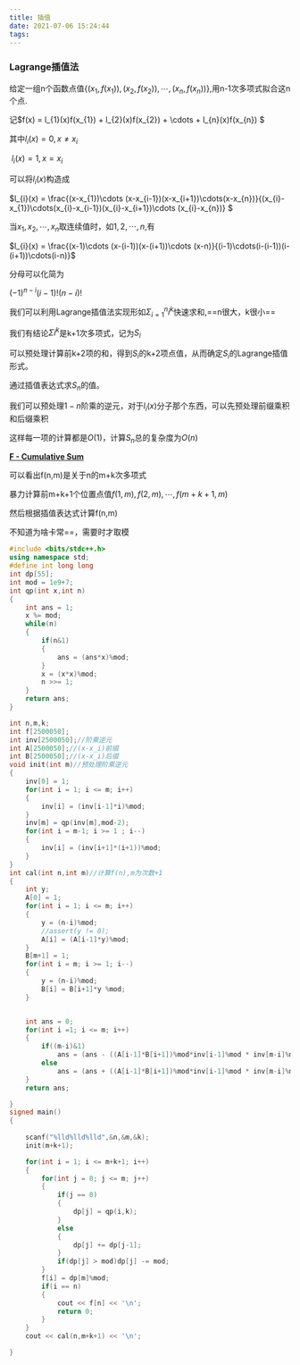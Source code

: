 ```yaml
---
title: 插值
date: 2021-07-06 15:24:44
tags: 
---
```


### Lagrange插值法

给定一组n个函数点值$\{(x_{1},f(x_{1})),(x_{2},f(x_{2})),\cdots,(x_{n},f(x_{n}))\}$,用n-1次多项式拟合这n个点.

记$f(x) = l_{1}(x)f(x_{1}) + l_{2}(x)f(x_{2}) + \cdots + l_{n}(x)f(x_{n}) $

其中$l_{i}(x) = 0, x \neq x_{i}$

​       $l_{i}(x) =1,x = x_{i}$

可以将$l_{i}(x)$构造成

$l_{i}(x) = \frac{(x-x_{1})\cdots (x-x_{i-1})(x-x_{i+1})\cdots(x-x_{n})}{(x_{i}-x_{1})\cdots(x_{i}-x_{i-1})(x_{i}-x_{i+1})\cdots (x_{i}-x_{n})} $

当$x_{1},x_{2},\cdots,x_{n}$取连续值时，如$1,2,\cdots,n$,有

$l_{i}(x) = \frac{(x-1)\cdots (x-(i-1))(x-(i+1))\cdots (x-n)}{(i-1)\cdots(i-(i-1))(i-(i+1))\cdots(i-n)}$

分母可以化简为

$(-1)^{n-i}(i-1)!(n-i)!$

我们可以利用Lagrange插值法实现形如$\Sigma_{i=1}^{n} i^k$快速求和,==n很大，k很小==

我们有结论$\Sigma i^{k}$是k+1次多项式，记为$S_{i}$

可以预处理计算前k+2项的和，得到$S_{i}$的k+2项点值，从而确定$S_{i}$的Lagrange插值形式。

通过插值表达式求$S_{n}$的值。

我们可以预处理$1-n$阶乘的逆元，对于$l_{i}(x)$分子那个东西，可以先预处理前缀乘积和后缀乘积

这样每一项的计算都是$O(1)$，计算$S_{n}$总的复杂度为$O(n)$

<!--More-->



[**F - Cumulative Sum**](https://atcoder.jp/contests/abc208/tasks/abc208_f)

可以看出f(n,m)是关于n的m+k次多项式

暴力计算前m+k+1个位置点值$f(1,m),f(2,m),\cdots,f(m+k+1,m)$

然后根据插值表达式计算f(n,m)

不知道为啥卡常==，需要时才取模

```C++
#include <bits/stdc++.h>
using namespace std;
#define int long long
int dp[55];
int mod = 1e9+7;
int qp(int x,int n)
{
    int ans = 1;
    x %= mod;
    while(n)
    {
        if(n&1)
        {
            ans = (ans*x)%mod;
        }
        x = (x*x)%mod;
        n >>= 1;
    }
    return ans;
}

int n,m,k;
int f[2500050];
int inv[2500050];//阶乘逆元
int A[2500050];//(x-x_i)前缀
int B[2500050];//(x-x_i)后缀
void init(int m)//预处理阶乘逆元
{
    inv[0] = 1;
    for(int i = 1; i <= m; i++)
    {
        inv[i] = (inv[i-1]*i)%mod;
    }
    inv[m] = qp(inv[m],mod-2);
    for(int i = m-1; i >= 1 ; i--)
    {
        inv[i] = (inv[i+1]*(i+1))%mod;
    }
}
int cal(int n,int m)//计算f(n),m为次数+1
{
    int y;
    A[0] = 1;
    for(int i = 1; i <= m; i++)
    {
        y = (n-i)%mod;
        //assert(y != 0);
        A[i] = (A[i-1]*y)%mod;
    }
    B[m+1] = 1;
    for(int i = m; i >= 1; i--)
    {
        y = (n-i)%mod;
        B[i] = B[i+1]*y %mod;
    }


    int ans = 0;
    for(int i =1; i <= m; i++)
    {
        if((m-i)&1)
            ans = (ans - ((A[i-1]*B[i+1])%mod*inv[i-1]%mod * inv[m-i]%mod*f[i]%mod)+mod)%mod;
        else
            ans = (ans + ((A[i-1]*B[i+1])%mod*inv[i-1]%mod * inv[m-i]%mod*f[i]%mod))%mod;
    }
    return ans;

}
signed main()
{
    
    scanf("%lld%lld%lld",&n,&m,&k);
    init(m+k+1);

    for(int i = 1; i <= m+k+1; i++)
    {
        for(int j = 0; j <= m; j++)
        {
            if(j == 0)
            {
                dp[j] = qp(i,k);
            }
            else
            {
                dp[j] += dp[j-1];
            }
            if(dp[j] > mod)dp[j] -= mod;
        }
        f[i] = dp[m]%mod;
        if(i == n)
        {
            cout << f[n] << '\n';
            return 0;
        }
    }
    cout << cal(n,m+k+1) << '\n';

}

```

